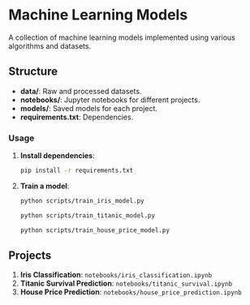 # Machine Learning Models

A collection of machine learning models implemented using various algorithms and datasets.

## Structure
- **data/**: Raw and processed datasets.
- **notebooks/**: Jupyter notebooks for different projects.
- **models/**: Saved models for each project.
- **requirements.txt**: Dependencies.
 
### Usage
1. **Install dependencies**:
    ```bash
    pip install -r requirements.txt
    ```
2. **Train a model**:
    ```bash
    python scripts/train_iris_model.py
    ```
    ```bash
    python scripts/train_titanic_model.py
    ```
    ```bash
    python scripts/train_house_price_model.py
    ```

## Projects
1. **Iris Classification**: `notebooks/iris_classification.ipynb`
2. **Titanic Survival Prediction**: `notebooks/titanic_survival.ipynb`
3. **House Price Prediction**: `notebooks/house_price_prediction.ipynb`
